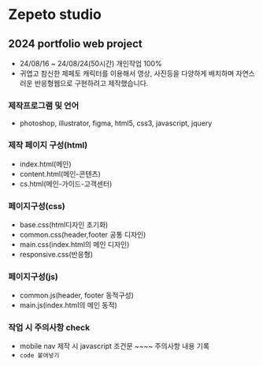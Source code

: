 # Zepeto studio
## 2024 portfolio web project
* 24/08/16 ~ 24/08/24(50시간) 개인작업 100%
* 귀엽고 참신한 제페토 캐릭터를 이용해서 영상, 사진등을 다양하게 배치하며 자연스러운 반응형웹으로 구현하려고 제작했습니다.
### 제작프로그램 및 언어
* photoshop, illustrator, figma, html5, css3, javascript, jquery
### 제작 페이지 구성(html)
* index.html(메인)
* content.html(메인-콘텐츠)
* cs.html(메인-가이드-고객센터)
### 페이지구성(css)
* base.css(html디자인 초기화)
* common.css(header,footer 공통 디자인)
* main.css(index.html의 메인 디자인)
* responsive.css(반응형)
### 페이지구성(js)
* common.js(header, footer 동적구성)
* main.js(index.html의 메인 동적)
### 작업 시 주의사항 check
* mobile nav 제작 시 javascript 조건문 ~~~~ 주의사항 내용 기록 
* `code 붙여넣기`